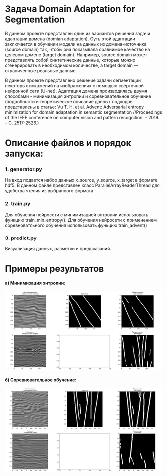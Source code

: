 # Задача Domain Adaptation for Segmentation

В данном проекте представлен один из вариантов решения задачи адаптации домена (domian adaptation).
Суть этой адаптации заключается в обучении модели на данных из домена-источника (source domain) так,
чтобы она показывала сравнимое качество на целевом домене (target domain).
Например, source domain может представлять собой синтетические данные,
которые можно сгенерировать в необходимом количестве, а target domain — ограниченные реальные данные. 

В данном проекте представлено решение задачи сегментации некоторых искажений на изображениях с помощью сверточной нейронной сети (U-net).
Адаптация домена производилась двумя способами - минимизация энтропии и соревновательное обучение
(подробности и теоретическое описание данных подходов представлены в статье:
Vu T. H. et al. Advent: Adversarial entropy minimization for domain adaptation in semantic segmentation //Proceedings of the IEEE conference on computer vision and pattern recognition. – 2019. – С. 2517-2526.)

# Описание файлов и порядок запуска:

### 1. generator.py
На вход подается набор данных x_source, y_source, x_target в формате hdf5. 
В данном файле представлен класс ParallelArrayReaderThread для удобства чтения из выбранного формата.

### 2. train.py
Для обучения нейросети с минимизацией энтропии использовать функцию train_min_entropy().
Для обучения нейросети с применением соревноватльного обучения использовать функцию train_advent()

### 3. predict.py
Визуализация данных, разметки и предсказаний.

# Примеры результатов
#### а) Минимизация энтропии: 
![Минимизация энтропии](examples_for_github/Figure_4.png)

#### б) Соревновательное обучение: 
![Соревновательное обучение](examples_for_github/Figure_3.png)

